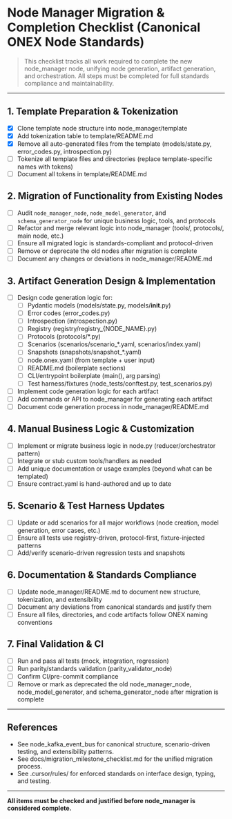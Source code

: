 # Node Manager Migration & Completion Checklist (Canonical ONEX Node Standards)

> This checklist tracks all work required to complete the new node_manager node, unifying node generation, artifact generation, and orchestration. All steps must be completed for full standards compliance and maintainability.

---

## 1. Template Preparation & Tokenization
- [x] Clone template node structure into node_manager/template
- [x] Add tokenization table to template/README.md
- [x] Remove all auto-generated files from the template (models/state.py, error_codes.py, introspection.py)
- [ ] Tokenize all template files and directories (replace template-specific names with tokens)
- [ ] Document all tokens in template/README.md

## 2. Migration of Functionality from Existing Nodes
- [ ] Audit `node_manager_node`, `node_model_generator`, and `schema_generator_node` for unique business logic, tools, and protocols
- [ ] Refactor and merge relevant logic into node_manager (tools/, protocols/, main node, etc.)
- [ ] Ensure all migrated logic is standards-compliant and protocol-driven
- [ ] Remove or deprecate the old nodes after migration is complete
- [ ] Document any changes or deviations in node_manager/README.md

## 3. Artifact Generation Design & Implementation
- [ ] Design code generation logic for:
    - [ ] Pydantic models (models/state.py, models/__init__.py)
    - [ ] Error codes (error_codes.py)
    - [ ] Introspection (introspection.py)
    - [ ] Registry (registry/registry_{NODE_NAME}.py)
    - [ ] Protocols (protocols/*.py)
    - [ ] Scenarios (scenarios/scenario_*.yaml, scenarios/index.yaml)
    - [ ] Snapshots (snapshots/snapshot_*.yaml)
    - [ ] node.onex.yaml (from template + user input)
    - [ ] README.md (boilerplate sections)
    - [ ] CLI/entrypoint boilerplate (main(), arg parsing)
    - [ ] Test harness/fixtures (node_tests/conftest.py, test_scenarios.py)
- [ ] Implement code generation logic for each artifact
- [ ] Add commands or API to node_manager for generating each artifact
- [ ] Document code generation process in node_manager/README.md

## 4. Manual Business Logic & Customization
- [ ] Implement or migrate business logic in node.py (reducer/orchestrator pattern)
- [ ] Integrate or stub custom tools/handlers as needed
- [ ] Add unique documentation or usage examples (beyond what can be templated)
- [ ] Ensure contract.yaml is hand-authored and up to date

## 5. Scenario & Test Harness Updates
- [ ] Update or add scenarios for all major workflows (node creation, model generation, error cases, etc.)
- [ ] Ensure all tests use registry-driven, protocol-first, fixture-injected patterns
- [ ] Add/verify scenario-driven regression tests and snapshots

## 6. Documentation & Standards Compliance
- [ ] Update node_manager/README.md to document new structure, tokenization, and extensibility
- [ ] Document any deviations from canonical standards and justify them
- [ ] Ensure all files, directories, and code artifacts follow ONEX naming conventions

## 7. Final Validation & CI
- [ ] Run and pass all tests (mock, integration, regression)
- [ ] Run parity/standards validation (parity_validator_node)
- [ ] Confirm CI/pre-commit compliance
- [ ] Remove or mark as deprecated the old node_manager_node, node_model_generator, and schema_generator_node after migration is complete

---

## References
- See node_kafka_event_bus for canonical structure, scenario-driven testing, and extensibility patterns.
- See docs/migration_milestone_checklist.md for the unified migration process.
- See .cursor/rules/ for enforced standards on interface design, typing, and testing.

---

**All items must be checked and justified before node_manager is considered complete.** 